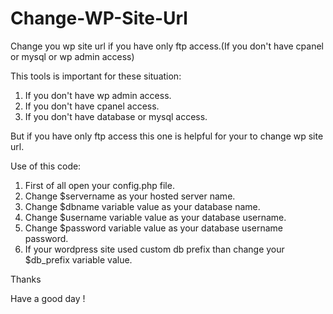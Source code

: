 # Change-WP-Site-Url
Change you wp site url if you have only ftp access.(If you don't have cpanel or mysql or wp admin access)

This tools is important for these situation:<br>
1. If you don't have wp admin access.
2. If you don't have cpanel access.
3. If you don't have database or mysql access.

But if you have only ftp access this one is helpful for your to change wp site url.

Use of this code:
1. First of all open your config.php file.
2. Change $servername as your hosted server name.
3. Change $dbname variable value as your database name.
4. Change $username variable value as your database username.
5. Change $password variable value as your database username password.
6. If your wordpress site used custom db prefix than change your $db_prefix variable value.

Thanks

Have a good day !
 
